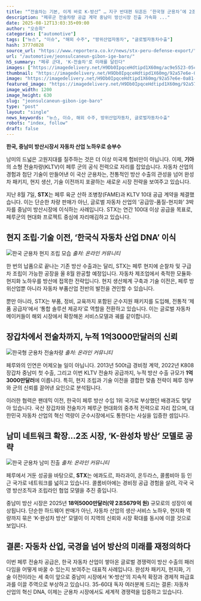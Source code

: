 ```yaml
---
title: "“전술차는 기본, 이게 바로 K-방산” … 지구 반대편 뒤흔든 ‘한국형 군용차’에 2조 시장 ‘활짝’"
description: "페루군 전술차량 공급 계약 중남미 방산시장 진출 가속화 ..."
date: 2025-08-12T13:03:35+09:00
author: "오승희"
categories: ["automotive"]
tags: ["뉴스", "이슈", "해외 수주", "방위산업자동차", "글로벌자동차수출"]
hash: 3777d028
source_url: "https://www.reportera.co.kr/news/stx-peru-defense-export/"
url: "/automotive/jeonsulcaneun-gibon-ige-baro/"
h5_summary: "페루 군대, 'K-전술차'로 미래를 달린다"
images: ["https://imagedelivery.net/H9Db0IpqceHdtipd1X60mg/ac9e5523-05c9-48e8-6008-ab78a758e200/public", "https://imagedelivery.net/H9Db0IpqceHdtipd1X60mg/287de744-c812-492b-b7c8-e1d812f10000/public", "https://imagedelivery.net/H9Db0IpqceHdtipd1X60mg/92a57e6e-0a81-4962-6b88-fc963d462e00/public", "https://imagedelivery.net/H9Db0IpqceHdtipd1X60mg/4642ab23-f145-4f5b-2147-e5982230ee00/public"]
thumbnail: "https://imagedelivery.net/H9Db0IpqceHdtipd1X60mg/92a57e6e-0a81-4962-6b88-fc963d462e00/public"
image: "https://imagedelivery.net/H9Db0IpqceHdtipd1X60mg/92a57e6e-0a81-4962-6b88-fc963d462e00/public"
featured_image: "https://imagedelivery.net/H9Db0IpqceHdtipd1X60mg/92a57e6e-0a81-4962-6b88-fc963d462e00/public"
image_width: 1200
image_height: 630
slug: "jeonsulcaneun-gibon-ige-baro"
type: "post"
layout: "single"
news_keywords: "뉴스, 이슈, 해외 수주, 방위산업자동차, 글로벌자동차수출"
robots: "index, follow"
draft: false
---
```


**한국, 중남미 방산시장서 자동차 산업 노하우로 승부수**

남미의 드넓은 고원지대를 질주하는 것은 더 이상 미국제 험비만이 아닙니다. 이제, **기아**의 소형 전술차량(KLTV)이 페루 군의 공식 전력으로 자리를 잡았습니다. 자동차 산업의 경험과 첨단 기술이 만들어낸 이 국산 군용차는, 전통적인 방산 수출의 관성을 넘어 완성차 패키지, 현지 생산, 기술 이전까지 포괄하는 새로운 시장 전략을 보여주고 있습니다.

지난 8월 7일, **STX**는 페루 육군 산하 조병창(FAME)과 KLTV 10대 공급 계약을 체결했습니다. 이는 단순한 차량 판매가 아닌, 글로벌 자동차 산업의 ‘공급망-품질-현지화’ 3박자를 중남미 방산시장에 이식하는 사례입니다. STX는 연간 100대 이상 공급을 목표로, 페루군의 현대화 프로젝트 중심에 자리매김하고 있습니다.

## 현지 조립·기술 이전, ‘한국식 자동차 산업 DNA’ 이식

![한국 군용차 현지 조립 모습](https://imagedelivery.net/H9Db0IpqceHdtipd1X60mg/ac9e5523-05c9-48e8-6008-ab78a758e200/public)
*출처: 온라인 커뮤니티*


한 번의 납품으로 끝나는 기존 방산 수출과는 달리, STX는 페루 현지에 순찰차 및 구급차 조립이 가능한 공장을 올 8월 완공할 예정입니다. 자동차 제조업에서 축적한 모듈화∙현지화 노하우를 방산에 접목한 전략입니다. 현지 생산체계 구축과 기술 이전은, 페루 방위산업뿐 아니라 자동차 부품산업 전반의 발전을 견인할 수 있습니다.

뿐만 아니라, STX는 부품, 정비, 교육까지 포함된 군수지원 패키지를 도입해, 전통적 ‘제품 공급자’에서 ‘통합 솔루션 제공자’로 역할을 전환하고 있습니다. 이는 글로벌 자동차 메이커들이 해외 시장에서 확장해온 서비스모델과 궤를 같이합니다.

## 장갑차에서 전술차까지, 누적 1억3000만달러의 신뢰

![한국형 군용차 전술차량](https://imagedelivery.net/H9Db0IpqceHdtipd1X60mg/287de744-c812-492b-b7c8-e1d812f10000/public)
*출처: 온라인 커뮤니티*


페루와의 인연은 어제오늘 일이 아닙니다. 2013년 500t급 경비정 계약, 2022년 K808 장갑차 중남미 첫 수출, 그리고 이번 KLTV 전술차 공급까지, 누적 방산 수출 규모가 **1억3000만달러**에 이릅니다. 특히, 현지 조립과 기술 이전을 결합한 맞춤 전략이 페루 정부와 군의 신뢰를 끌어낸 요인으로 분석됩니다.

이러한 협력은 팬데믹 이전, 한국이 페루 방산 수입 1위 국가로 부상했던 배경과도 맞닿아 있습니다. 국산 장갑차와 전술차가 페루군 현대화의 중추적 전력으로 자리 잡으며, 대한민국 자동차 산업의 혁신 역량이 군수시장에서도 통한다는 사실을 입증한 셈입니다.

## 남미 네트워크 확장…2조 시장, ‘K-완성차 방산’ 모델로 공략

![한국 군용차 남미 진출](https://imagedelivery.net/H9Db0IpqceHdtipd1X60mg/4642ab23-f145-4f5b-2147-e5982230ee00/public)
*출처: 온라인 커뮤니티*


페루에서 거둔 성공을 바탕으로, **STX**는 에콰도르, 파라과이, 온두라스, 콜롬비아 등 인근 국가로 네트워크를 넓히고 있습니다. 콜롬비아에는 경비정 공급 경험을 살려, 각국 국영 방산조직과 조립라인 협업 모델을 추진 중입니다.

중남미 방산 시장은 2025년 **18억5000만달러(약 2조5679억 원)** 규모로의 성장이 예상됩니다. 단순한 하드웨어 판매가 아닌, 자동차 산업의 생산·서비스 노하우, 현지화 역량까지 묶은 ‘K-완성차 방산’ 모델이 이 지역의 신뢰와 시장 확대를 동시에 이끌 것으로 보입니다.

## 결론: 자동차 산업, 국경을 넘어 방산의 미래를 재정의하다

이번 페루 전술차 공급은, 한국 자동차 산업이 쌓아온 글로벌 경쟁력이 방산 수출의 패러다임을 어떻게 바꿀 수 있는지 보여주는 대표적 사례입니다. 완성차 패키지, 현지화, 기술 이전이라는 세 축이 앞으로 중남미 시장에서 ‘K-방산’의 지속적 확장과 경제적 파급효과를 이끌 주역으로 부상하고 있습니다. 35-60대 독자 여러분께 드리는 결론: 자동차 산업의 혁신 DNA, 이제는 군용차 시장에서도 세계적 경쟁력을 입증하고 있습니다.
